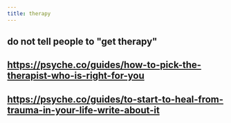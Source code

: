 ```yaml
---
title: therapy
---
```


## do not tell people to "get therapy"
## https://psyche.co/guides/how-to-pick-the-therapist-who-is-right-for-you
## https://psyche.co/guides/to-start-to-heal-from-trauma-in-your-life-write-about-it
